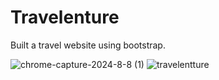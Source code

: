 
# Travelenture

Built a travel website using bootstrap.

![chrome-capture-2024-8-8 (1)](https://github.com/user-attachments/assets/8d759dca-3853-4ace-bc9a-066ff4e7f33e)
![travelentture](https://github.com/user-attachments/assets/369945b4-0bef-4d4d-868d-dedb280b0170)
